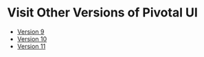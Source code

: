 # Visit Other Versions of Pivotal UI

- [Version 9](/static/versions/9/getstarted)
- [Version 10](/static/versions/10/getstarted)
- [Version 11](/static/versions/11/getstarted)
